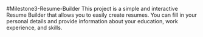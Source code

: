 #Milestone3-Resume-Builder
This project is a simple and interactive Resume Builder that allows you to easily create resumes. You can fill in your personal details and provide information about your education, work experience, and skills.
